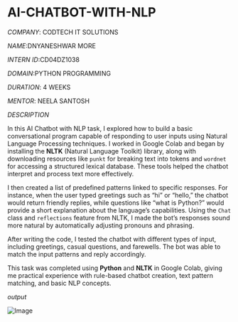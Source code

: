 # AI-CHATBOT-WITH-NLP

*COMPANY*: CODTECH IT SOLUTIONS

*NAME*:DNYANESHWAR MORE

*INTERN ID*:CD04DZ1038

*DOMAIN*:PYTHON PROGRAMMING

*DURATION*: 4 WEEKS

*MENTOR*: NEELA SANTOSH

*DESCRIPTION*

In this AI Chatbot with NLP task, I explored how to build a basic conversational program capable of responding to user inputs using Natural Language Processing techniques. I worked in Google Colab and began by installing the **NLTK** (Natural Language Toolkit) library, along with downloading resources like `punkt` for breaking text into tokens and `wordnet` for accessing a structured lexical database. These tools helped the chatbot interpret and process text more effectively.

I then created a list of predefined patterns linked to specific responses. For instance, when the user typed greetings such as “hi” or “hello,” the chatbot would return friendly replies, while questions like “what is Python?” would provide a short explanation about the language’s capabilities. Using the `Chat` class and `reflections` feature from NLTK, I made the bot’s responses sound more natural by automatically adjusting pronouns and phrasing.

After writing the code, I tested the chatbot with different types of input, including greetings, casual questions, and farewells. The bot was able to match the input patterns and reply accordingly.

This task was completed using **Python** and **NLTK** in Google Colab, giving me practical experience with rule-based chatbot creation, text pattern matching, and basic NLP concepts.


*output*

![Image](https://github.com/user-attachments/assets/ad86eb22-5cc6-4077-8a65-82431f587153)



